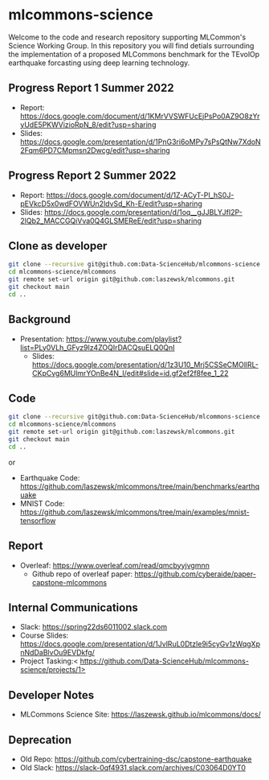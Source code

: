 # mlcommons-science

Welcome to the code and research repository supporting MLCommon's Science Working Group.  In this repository you will find detials surrounding the implementation of a proposed MLCommons benchmark for the TEvolOp earthquake forcasting using deep learning technology.  

## Progress Report 1 Summer 2022

* Report: https://docs.google.com/document/d/1KMrVVSWFUcEjPsPo0AZ9O8zYryUdE5PKWVizioRpN_8/edit?usp=sharing
* Slides: https://docs.google.com/presentation/d/1PnG3ri6oMPy7sPsQtNw7XdoN2Fqm6PD7CMpmsn2Dwcg/edit?usp=sharing

## Progress Report 2 Summer 2022

* Report: https://docs.google.com/document/d/1Z-ACyT-PI_hS0J-pEVkcD5x0wdFOVWUn2ldvSd_Kh-E/edit?usp=sharing
* Slides: https://docs.google.com/presentation/d/1oq__gJJBLYJfI2P-2lQb2_MACCGQiVva0Q4GLSMEReE/edit?usp=sharing

## Clone as developer

```bash
git clone --recursive git@github.com:Data-ScienceHub/mlcommons-science.git
cd mlcommons-science/mlcommons
git remote set-url origin git@github.com:laszewsk/mlcommons.git
git checkout main
cd ..
```


## Background

* Presentation: https://www.youtube.com/playlist?list=PLy0VLh_GFyz9lz4ZOQIrDACQsuELQ0QnI
  * Slides: <https://docs.google.com/presentation/d/1z3U10_Mrj5CSSeCMOllRL-CKpCvg6MUlmrYOnBe4N_I/edit#slide=id.gf2ef2f8fee_1_22>

## Code

```bash
git clone --recursive git@github.com:Data-ScienceHub/mlcommons-science.git
cd mlcommons-science/mlcommons
git remote set-url origin git@github.com:laszewsk/mlcommons.git
git checkout main
cd ..
```

or

* Earthquake Code: <https://github.com/laszewsk/mlcommons/tree/main/benchmarks/earthquake>
* MNIST Code: <https://github.com/laszewsk/mlcommons/tree/main/examples/mnist-tensorflow>


## Report

* Overleaf: <https://www.overleaf.com/read/qmcbyyjvgmnn>
  * Github repo of overleaf paper: <https://github.com/cyberaide/paper-capstone-mlcommons>

## Internal Communications

* Slack: <https://spring22ds6011002.slack.com>
* Course Slides: <https://docs.google.com/presentation/d/1JvlRuL0Dtzle9i5cyGv1zWqgXpnNdDaBlvOu9EVDkfg/>
* Project Tasking:< https://github.com/Data-ScienceHub/mlcommons-science/projects/1>

## Developer Notes

* MLCommons Science Site: <https://laszewsk.github.io/mlcommons/docs/>


## Deprecation

* Old Repo: <https://github.com/cybertraining-dsc/capstone-earthquake>
* Old Slack: <https://slack-0qf4931.slack.com/archives/C03064D0YT0>

